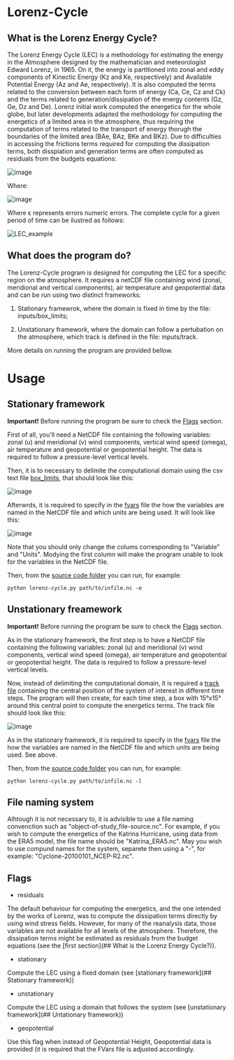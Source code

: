 # Lorenz-Cycle

## What is the Lorenz Energy Cycle?

The Lorenz Energy Cycle (LEC) is a methodology for estimating the energy in the Atmosphere designed by the mathematician and meteorologist Edward Lorenz, in 1965. On it, the energy is partitioned into zonal and eddy components of Kinectic Energy (Kz and Ke, respectively) and Available Potential Energy (Az and Ae, respectively). It is also computed the terms related to the conversion between each form of energy (Ca, Ce, Cz and Ck) and the terms related to generation/dissipation of the energy contents (Gz, Ge, Dz and De). Lorenz initial work computed the energetics for the whole globe, but later developments adapted the methodology for computing the energetics of a limited area in the atmosphere, thus requiring the computation of terms related to the transport of energy thorugh the boundaries of the limited area (BAe, BAz, BKe and BKz). Due to difficulties in accessing the frictions terms required for computing the dissipation terms, both disspiation and generation terms are often computed as residuals from the budgets equations:

![image](https://user-images.githubusercontent.com/56005607/210858922-1d29f3b9-2446-422e-87c4-2dc5c4ced361.png)

Where:

![image](https://user-images.githubusercontent.com/56005607/210859000-07af27c1-0295-4c48-bf7c-1432100bdf60.png)

Where ε represents errors numeric errors. The complete cycle for a given period of time can be ilustred as follows:


![LEC_example](https://user-images.githubusercontent.com/56005607/210855570-d3272989-8871-4a20-996f-e373f73934c5.png)


## What does the program do?

The Lorenz-Cycle program is designed for computing the LEC for a specific region on the atmosphere. It requires a netCDF file containing wind (zonal, meridional and vertical components), air temperature and geopotential data and can be run using two distinct frameworks:

1. Stationary framewrok, where the domain is fixed in time by the file: inputs/box_limits; 

2. Unstationary framework, where the domain can follow a pertubation on the atmosphere, which track is defined in the file: inputs/track. 

More details on running the program are provided bellow.

# Usage

## Stationary framework

**Important!** Before running the program be sure to check the [Flags](#Flags) section.

First of all, you'll need a NetCDF file containing the following variables: zonal (u) and meridional (v) wind components, vertical wind speed (omega), air temperature and geopotential or geopotential height. The data is required to follow a pressure-level vertical levels.

Then, it is to necessary to delimite the computational domain using the csv text file [box_limits](inputs/box_limits), that should look like this:

![image](https://user-images.githubusercontent.com/56005607/206709581-34ebe0a7-ff45-4bd4-86e0-8cce8dde91ea.png)

Afterwrds, it is required to specify in the [fvars](inputs/fvars) file the how the variables are named in the NetCDF file and which units are being used. It will look like this:  

![image](https://user-images.githubusercontent.com/56005607/206711679-7882169f-6c67-44ec-ba2d-a846d8cbeb76.png)

Note that you should only change the colums corresponding to "Variable" and "Units". Modying the first column will make the program unable to look for the variables in the NetCDF file.

Then, from the [source code folder](src) you can run, for example:

```
python lorenz-cycle.py path/to/infile.nc -e
```

## Unstationary freamework

**Important!** Before running the program be sure to check the [Flags](#Flags) section.

As in the stationary framework, the first step is to have a NetCDF file containing the following variables: zonal (u) and meridional (v) wind components, vertical wind speed (omega), air temperature and geopotential or geopotential height. The data is required to follow a pressure-level vertical levels.

Now, instead of delimiting the computational domain, it is required a [track file](inputs/track) containing the central position of the system of interest in different time steps. The program will then create, for each time step, a box with 15°x15° around this central point to compute the energetics terms. The track file should look like this:

![image](https://user-images.githubusercontent.com/56005607/206721056-61fa32ce-aa5d-4f16-af28-c46ac2a9bf88.png)

As in the stationary framework, it is required to specify in the [fvars](inputs/fvars) file the how the variables are named in the NetCDF file and which units are being used. See above. 

Then, from the [source code folder](src) you can run, for example:

```
python lorenz-cycle.py path/to/infile.nc -l
```

## File naming system

Alhtough it is not necessary to, it is advisible to use a file naming convenction such as "object-of-study_file-source.nc". For example, if you wish to compute the energetics of the Katrina Hurricane, using data from the ERA5 model, the file name should be "Katrina_ERA5.nc". May you wish to use compund names for the system, separete then using a "-", for example: "Cyclone-20100101_NCEP-R2.nc".


## Flags

- residuals

The default behaviour for computing the energetics, and the one intended by the works of Lorenz, was to compute the dissipation terms directly by using wind stress fields. However, for many of the reanalysis data, those variables are not available for all levels of the atmosphere. Therefore, the dissipation terms might be estimated as residuals from the budget equations (see the [first section](## What is the Lorenz Energy Cycle?)).

- stationary

Compute the LEC using a fixed domain (see [stationary framework](## Stationary framework))

- unstationary

Compute the LEC using a domain that follows the system (see [unstationary framework](## Untationary framework))

- geopotential

Use this flag when instead of Geopotential Height, Geopotential data is provided (it is required that the FVars file is adjusted accordingly.


